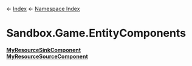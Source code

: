 ← [Index](Api-Index) ← [Namespace Index](Namespace-Index)

# Sandbox.Game.EntityComponents

**[MyResourceSinkComponent](Sandbox.Game.EntityComponents.MyResourceSinkComponent)**  
**[MyResourceSourceComponent](Sandbox.Game.EntityComponents.MyResourceSourceComponent)**

